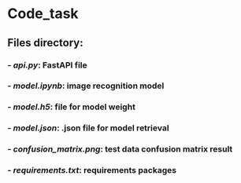 # Code_task

## Files directory:
### - *api.py*: FastAPI file
### - *model.ipynb*:  image recognition model
### - *model.h5*: file for model weight
### - *model.json*: .json file for model retrieval 
### - *confusion_matrix.png*: test data confusion matrix result
### - *requirements.txt*: requirements packages
 
